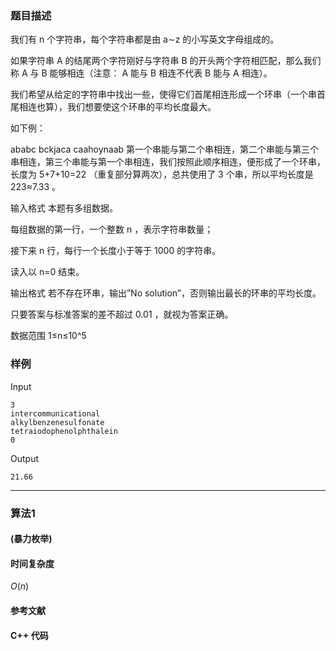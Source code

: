 ### 题目描述

我们有  n  个字符串，每个字符串都是由  a∼z  的小写英文字母组成的。

如果字符串  A  的结尾两个字符刚好与字符串  B  的开头两个字符相匹配，那么我们称  A  与  B  能够相连（注意： A  能与  B  相连不代表  B  能与  A  相连）。

我们希望从给定的字符串中找出一些，使得它们首尾相连形成一个环串（一个串首尾相连也算），我们想要使这个环串的平均长度最大。

如下例：

ababc
bckjaca
caahoynaab
第一个串能与第二个串相连，第二个串能与第三个串相连，第三个串能与第一个串相连，我们按照此顺序相连，便形成了一个环串，长度为  5+7+10=22 （重复部分算两次），总共使用了  3  个串，所以平均长度是  223≈7.33 。

输入格式
本题有多组数据。

每组数据的第一行，一个整数  n ，表示字符串数量；

接下来  n  行，每行一个长度小于等于  1000  的字符串。

读入以  n=0  结束。

输出格式
若不存在环串，输出”No solution”，否则输出最长的环串的平均长度。

只要答案与标准答案的差不超过  0.01 ，就视为答案正确。

数据范围
1≤n≤10^5 

### 样例

Input

```
3
intercommunicational
alkylbenzenesulfonate
tetraiodophenolphthalein
0
```

Output

```
21.66
```

----------

### 算法1
#### (暴力枚举)


#### 时间复杂度

$O(n)$

#### 参考文献

#### C++ 代码

``` cpp

```